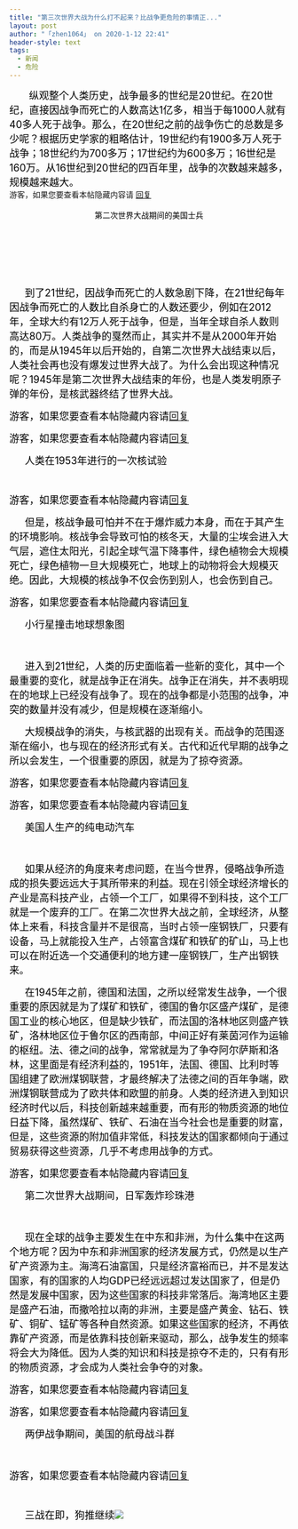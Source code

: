```yaml
---
title: "第三次世界大战为什么打不起来？比战争更危险的事情正..."
layout: post
author: "「zhen1064」 on 2020-1-12 22:41"
header-style: text
tags:
  - 新闻
  - 危险
---
```


<head>
 <script type="text/javascript">replyreload += ',' + 5965583;</script>
</head>
<body>
 <font color="#000"><font face="&amp;quot"><font style="font-size:18px">&nbsp; &nbsp;&nbsp; &nbsp; 纵观整个人类历史，战争最多的世纪是20世纪。在20世纪，直接因战争而死亡的人数高达1亿多，相当于每1000人就有40多人死于战争。那么，在20世纪之前的战争伤亡的总数是多少呢？根据历史学家的粗略估计，19世纪约有1900多万人死于战争；18世纪约为700多万；17世纪约为600多万；16世纪是160万。从16世纪到20世纪的四百年里，战争的次数越来越多，规模越来越大。</font></font></font>
 <br> 
 <div class="locked">
   游客，如果您要查看本帖隐藏内容请 
  <a href="forum.php?mod=post&amp;action=reply&amp;fid=2&amp;tid=550194" onclick="showWindow('reply', this.href)">回复</a> 
 </div>
 <br> 
 <div align="center"> 
  <font color="#000"><font face="&amp;quot">第二次世界大战期间的美国士兵</font></font> 
 </div>
 <br> 
 <div align="center"> 
  <font color="#000"><font face="&amp;quot"><br> </font></font> 
 </div>
 <br> 
 <div align="center"> 
  <font color="#000"><font face="&amp;quot"><br> </font></font> 
 </div>
 <br> 
 <br> 
 <p style="line-height:nullpx;text-indent:2em;text-align:left"><font style="color:rgb(0, 0, 0)"><font face="&amp;quot"><font style="font-size:18px">到了21世纪，因战争而死亡的人数急剧下降，在21世纪每年因战争而死亡的人数比自杀身亡的人数还要少，例如在2012年，全球大约有12万人死于战争，但是，当年全球自杀人数则高达80万。人类战争的戛然而止，其实并不是从2000年开始的，而是从1945年以后开始的，自第二次世界大战结束以后，人类社会再也没有爆发过世界大战了。为什么会出现这种情况呢？1945年是第二次世界大战结束的年份，也是人类发明原子弹的年份，是核武器终结了世界大战。</font></font></font></p>
 <p style="line-height:nullpx;text-indent:2em;text-align:left"><font style="color:rgb(0, 0, 0)"><font face="&amp;quot"><font style="font-size:18px"></font></font></font></p> 
 <div class="locked"> 
  <font style="color:rgb(0, 0, 0)"><font face="&amp;quot"><font style="font-size:18px">游客，如果您要查看本帖隐藏内容请<a href="forum.php?mod=post&amp;action=reply&amp;fid=2&amp;tid=550194" onclick="showWindow('reply', this.href)">回复</a></font></font></font> 
 </div>
 <p></p>
 <p style="line-height:nullpx;text-indent:2em;text-align:left"><font style="color:rgb(0, 0, 0)"><font face="&amp;quot"><font style="font-size:18px"></font></font></font></p> 
 <div class="locked"> 
  <font style="color:rgb(0, 0, 0)"><font face="&amp;quot"><font style="font-size:18px">游客，如果您要查看本帖隐藏内容请<a href="forum.php?mod=post&amp;action=reply&amp;fid=2&amp;tid=550194" onclick="showWindow('reply', this.href)">回复</a></font></font></font> 
 </div>
 <p></p>
 <p style="line-height:nullpx;text-indent:2em;text-align:left"><font style="color:rgb(0, 0, 0)"><font face="&amp;quot"><font style="font-size:18px">人类在1953年进行的一次核试验</font></font></font></p>
 <br> 
 <p style="line-height:nullpx;text-indent:2em;text-align:left"><font style="color:rgb(0, 0, 0)"><font face="&amp;quot"><font style="font-size:18px"></font></font></font></p> 
 <div class="locked"> 
  <font style="color:rgb(0, 0, 0)"><font face="&amp;quot"><font style="font-size:18px">游客，如果您要查看本帖隐藏内容请<a href="forum.php?mod=post&amp;action=reply&amp;fid=2&amp;tid=550194" onclick="showWindow('reply', this.href)">回复</a></font></font></font> 
 </div>
 <p></p>
 <p style="line-height:nullpx;text-indent:2em;text-align:left"><font style="color:rgb(0, 0, 0)"><font face="&amp;quot"><font style="font-size:18px">但是，核战争最可怕并不在于爆炸威力本身，而在于其产生的环境影响。核战争会导致可怕的核冬天，大量的尘埃会进入大气层，遮住太阳光，引起全球气温下降事件，绿色植物会大规模死亡，绿色植物一旦大规模死亡，地球上的动物将会大规模灭绝。因此，大规模的核战争不仅会伤到别人，也会伤到自己。</font></font></font></p>
 <p style="line-height:nullpx;text-indent:2em;text-align:left"><font style="color:rgb(0, 0, 0)"><font face="&amp;quot"><font style="font-size:18px"></font></font></font></p> 
 <div class="locked"> 
  <font style="color:rgb(0, 0, 0)"><font face="&amp;quot"><font style="font-size:18px">游客，如果您要查看本帖隐藏内容请<a href="forum.php?mod=post&amp;action=reply&amp;fid=2&amp;tid=550194" onclick="showWindow('reply', this.href)">回复</a></font></font></font> 
 </div>
 <p></p>
 <p style="line-height:nullpx;text-indent:2em;text-align:left"><font style="color:rgb(0, 0, 0)"><font face="&amp;quot"><font style="font-size:18px">小行星撞击地球想象图</font></font></font></p>
 <p style="line-height:nullpx;text-indent:2em;text-align:left"><font style="color:rgb(0, 0, 0)"><font face="&amp;quot"><font style="font-size:18px"><br> </font></font></font></p>
 <p style="line-height:nullpx;text-indent:2em;text-align:left"><font style="color:rgb(0, 0, 0)"><font face="&amp;quot"><font style="font-size:18px">进入到21世纪，人类的历史面临着一些新的变化，其中一个最重要的变化，就是战争正在消失。战争正在消失，并不表明现在的地球上已经没有战争了。现在的战争都是小范围的战争，冲突的数量并没有减少，但是规模在逐渐缩小。</font></font></font></p>
 <p style="line-height:nullpx;text-indent:2em;text-align:left"><font style="color:rgb(0, 0, 0)"><font face="&amp;quot"><font style="font-size:18px">大规模战争的消失，与核武器的出现有关。而战争的范围逐渐在缩小，也与现在的经济形式有关。古代和近代早期的战争之所以会发生，一个很重要的原因，就是为了掠夺资源。</font></font></font></p>
 <p style="line-height:nullpx;text-indent:2em;text-align:left"><font style="color:rgb(0, 0, 0)"><font face="&amp;quot"><font style="font-size:18px"></font></font></font></p> 
 <div class="locked"> 
  <font style="color:rgb(0, 0, 0)"><font face="&amp;quot"><font style="font-size:18px">游客，如果您要查看本帖隐藏内容请<a href="forum.php?mod=post&amp;action=reply&amp;fid=2&amp;tid=550194" onclick="showWindow('reply', this.href)">回复</a></font></font></font> 
 </div>
 <p></p>
 <p style="line-height:nullpx;text-indent:2em;text-align:left"><font style="color:rgb(0, 0, 0)"><font face="&amp;quot"><font style="font-size:18px"></font></font></font></p> 
 <div class="locked"> 
  <font style="color:rgb(0, 0, 0)"><font face="&amp;quot"><font style="font-size:18px">游客，如果您要查看本帖隐藏内容请<a href="forum.php?mod=post&amp;action=reply&amp;fid=2&amp;tid=550194" onclick="showWindow('reply', this.href)">回复</a></font></font></font> 
 </div>
 <p></p>
 <p style="line-height:nullpx;text-indent:2em;text-align:left"><font style="color:rgb(0, 0, 0)"><font face="&amp;quot"><font style="font-size:18px">美国人生产的纯电动汽车</font></font></font></p>
 <p style="line-height:nullpx;text-indent:2em;text-align:left"><font style="color:rgb(0, 0, 0)"><font face="&amp;quot"><font style="font-size:18px"><br> </font></font></font></p>
 <p style="line-height:nullpx;text-indent:2em;text-align:left"><font style="color:rgb(0, 0, 0)"><font face="&amp;quot"><font style="font-size:18px">如果从经济的角度来考虑问题，在当今世界，侵略战争所造成的损失要远远大于其所带来的利益。现在引领全球经济增长的产业是高科技产业，占领一个工厂，如果得不到科技，这个工厂就是一个废弃的工厂。在第二次世界大战之前，全球经济，从整体上来看，科技含量并不是很高，当时占领一座钢铁厂，只要有设备，马上就能投入生产，占领富含煤矿和铁矿的矿山，马上也可以在附近选一个交通便利的地方建一座钢铁厂，生产出钢铁来。</font></font></font></p>
 <p style="line-height:nullpx;text-indent:2em;text-align:left"><font style="color:rgb(0, 0, 0)"><font face="&amp;quot"><font style="font-size:18px">在1945年之前，德国和法国，之所以经常发生战争，一个很重要的原因就是为了煤矿和铁矿，德国的鲁尔区盛产煤矿，是德国工业的核心地区，但是缺少铁矿，而法国的洛林地区则盛产铁矿，洛林地区位于鲁尔区的西南部，中间正好有莱茵河作为运输的枢纽。法、德之间的战争，常常就是为了争夺阿尔萨斯和洛林，这里面是有经济利益的，1951年，法国、德国、比利时等国组建了欧洲煤钢联营，才最终解决了法德之间的百年争端，欧洲煤钢联营成为了欧共体和欧盟的前身。人类的经济进入到知识经济时代以后，科技创新越来越重要，而有形的物质资源的地位日益下降，虽然煤矿、铁矿、石油在当今社会也是重要的财富，但是，这些资源的附加值非常低，科技发达的国家都倾向于通过贸易获得这些资源，几乎不考虑用战争的方式。</font></font></font></p>
 <p style="line-height:nullpx;text-indent:2em;text-align:left"><font style="color:rgb(0, 0, 0)"><font face="&amp;quot"><font style="font-size:18px"></font></font></font></p> 
 <div class="locked"> 
  <font style="color:rgb(0, 0, 0)"><font face="&amp;quot"><font style="font-size:18px">游客，如果您要查看本帖隐藏内容请<a href="forum.php?mod=post&amp;action=reply&amp;fid=2&amp;tid=550194" onclick="showWindow('reply', this.href)">回复</a></font></font></font> 
 </div>
 <p></p>
 <p style="line-height:nullpx;text-indent:2em;text-align:left"><font style="color:rgb(0, 0, 0)"><font face="&amp;quot"><font style="font-size:18px">第二次世界大战期间，日军轰炸珍珠港</font></font></font></p>
 <p style="line-height:nullpx;text-indent:2em;text-align:left"><font style="color:rgb(0, 0, 0)"><font face="&amp;quot"><font style="font-size:18px"><br> </font></font></font></p>
 <p style="line-height:nullpx;text-indent:2em;text-align:left"><font style="color:rgb(0, 0, 0)"><font face="&amp;quot"><font style="font-size:18px">现在全球的战争主要发生在中东和非洲，为什么集中在这两个地方呢？因为中东和非洲国家的经济发展方式，仍然是以生产矿产资源为主。海湾石油富国，只是经济富裕而已，并不是发达国家，有的国家的人均GDP已经远远超过发达国家了，但是仍然是发展中国家，因为这些国家的科技非常落后。海湾地区主要是盛产石油，而撒哈拉以南的非洲，主要是盛产黄金、钻石、铁矿、铜矿、锰矿等各种自然资源。如果这些国家的经济，不再依靠矿产资源，而是依靠科技创新来驱动，那么，战争发生的频率将会大为降低。因为人类的知识和科技是掠夺不走的，只有有形的物质资源，才会成为人类社会争夺的对象。</font></font></font></p>
 <p style="line-height:nullpx;text-indent:2em;text-align:left"><font style="color:rgb(0, 0, 0)"><font face="&amp;quot"><font style="font-size:18px"></font></font></font></p> 
 <div class="locked"> 
  <font style="color:rgb(0, 0, 0)"><font face="&amp;quot"><font style="font-size:18px">游客，如果您要查看本帖隐藏内容请<a href="forum.php?mod=post&amp;action=reply&amp;fid=2&amp;tid=550194" onclick="showWindow('reply', this.href)">回复</a></font></font></font> 
 </div>
 <p></p>
 <p style="line-height:nullpx;text-indent:2em;text-align:left"><font style="color:rgb(0, 0, 0)"><font face="&amp;quot"><font style="font-size:18px"></font></font></font></p> 
 <div class="locked"> 
  <font style="color:rgb(0, 0, 0)"><font face="&amp;quot"><font style="font-size:18px">游客，如果您要查看本帖隐藏内容请<a href="forum.php?mod=post&amp;action=reply&amp;fid=2&amp;tid=550194" onclick="showWindow('reply', this.href)">回复</a></font></font></font> 
 </div>
 <p></p>
 <p style="line-height:nullpx;text-indent:2em;text-align:left"><font style="color:rgb(0, 0, 0)"><font face="&amp;quot"><font style="font-size:18px">两伊战争期间，美国的航母战斗群</font></font></font></p>
 <p style="line-height:nullpx;text-indent:2em;text-align:left"><font style="color:rgb(0, 0, 0)"><font face="&amp;quot"><font style="font-size:18px"><br> </font></font></font></p>
 <p style="line-height:nullpx;text-indent:2em;text-align:left"><font style="color:rgb(0, 0, 0)"><font face="&amp;quot"><font style="font-size:18px"></font></font></font></p> 
 <div class="locked"> 
  <font style="color:rgb(0, 0, 0)"><font face="&amp;quot"><font style="font-size:18px">游客，如果您要查看本帖隐藏内容请<a href="forum.php?mod=post&amp;action=reply&amp;fid=2&amp;tid=550194" onclick="showWindow('reply', this.href)">回复</a></font></font></font> 
 </div>
 <p></p>
 <br> 
 <p style="line-height:nullpx;text-indent:2em;text-align:left"><font style="color:rgb(0, 0, 0)"><font face="&amp;quot"><font style="font-size:18px">三战在即，狗推继续<img src="https://bbs.boniu123.cc/static/image/smiley/2jingz/26.gif" smilieid="337"></font></font></font></p>
 <br>
</body>


